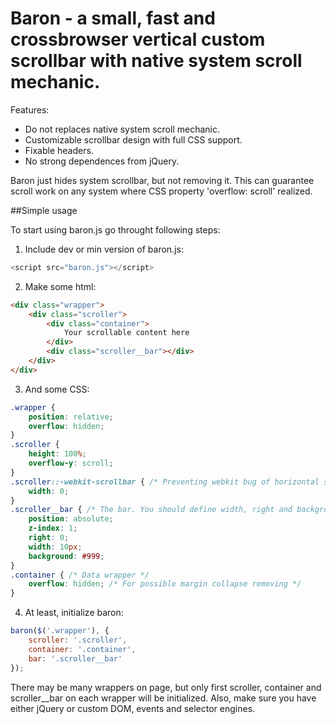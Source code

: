Baron - a small, fast and crossbrowser vertical custom scrollbar with native system scroll mechanic.
========

Features:

- Do not replaces native system scroll mechanic.
- Customizable scrollbar design with full CSS support.
- Fixable headers.
- No strong dependences from jQuery.

Baron just hides system scrollbar, but not removing it. This can guarantee scroll work on any system where CSS property 'overflow: scroll' realized.

##Simple usage

To start using baron.js go throught following steps:

1. Include dev or min version of baron.js:

```js
<script src="baron.js"></script>
```

2. Make some html:

```html
<div class="wrapper">
    <div class="scroller">
        <div class="container">
        	Your scrollable content here
        </div>
        <div class="scroller__bar"></div>
    </div>
</div>
```

3. And some CSS:

```css
.wrapper {
    position: relative;
    overflow: hidden;
}
.scroller {
    height: 100%;
    overflow-y: scroll;
}
.scroller::-webkit-scrollbar { /* Preventing webkit bug of horizontal scrolling */
    width: 0;
}
.scroller__bar { /* The bar. You should define width, right and background */
    position: absolute;    
    z-index: 1;
    right: 0;
    width: 10px;
    background: #999;
}
.container { /* Data wrapper */
    overflow: hidden; /* For possible margin collapse removing */
}
```

4. At least, initialize baron:

```js
baron($('.wrapper'), {
    scroller: '.scroller',
    container: '.container',
    bar: '.scroller__bar'
});
```

There may be many wrappers on page, but only first scroller, container and scroller__bar on each wrapper will be initialized. Also, make sure you have either jQuery or custom DOM, events and selector engines.